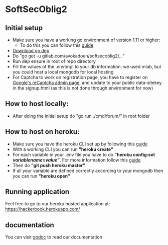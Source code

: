 # SoftSecOblig2


## Initial setup
- Make sure you have a working go environment of version 1.11 or higher:
  - To do this you can follow this [guide](https://golang.org/doc/install)
- [Download go dep](https://github.com/golang/dep)
- Do "go get -u gitlab.com/avokadoen/softsecoblig2/..."
- Run dep ensure in root of repo directory
- Fill the values of the .envtmpl to your db information. we used mlab, but you could host a local mongodb for local hosting
- For Captcha to work on registration page, you have to register on [Google's reCaptcha admin page](https://www.google.com/recaptcha/admin), and update to your public data-sitekey in the signup.html (as this is not done through environment for now)

## How to host locally:
- After doing the initial setup do "go run ./cmd/forum/" in root folder

## How to host on heroku:

- Make sure you have the heroku CLI set up by following this [guide](https://devcenter.heroku.com/articles/getting-started-with-go#set-up)
- With a working CLI you can run <b>"heroku create"</b>
- For each variable in your .env file you have to do <b>"heroku config:set *variablename*=*value*"</b>. For more information follow this [guide](https://devcenter.heroku.com/articles/config-vars)
- Then do <b>"git push heroku master"</b>
- If all your variable are defined correctly according to your mongodb then you can run <b>"heroku open"</b>

## Running application
Feel free to go to our heroku hosted application at: https://hackerbook.herokuapp.com/

## documentation
You can visit [godoc](https://godoc.org/github.com/Avokadoen/hackerbook) to read our documentation
